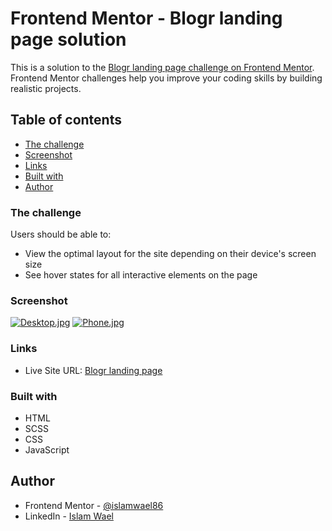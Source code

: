 # Frontend Mentor - Blogr landing page solution

This is a solution to the [Blogr landing page challenge on Frontend Mentor](https://www.frontendmentor.io/challenges/blogr-landing-page-EX2RLAApP). Frontend Mentor challenges help you improve your coding skills by building realistic projects. 

## Table of contents

  - [The challenge](#the-challenge)
  - [Screenshot](#screenshot)
  - [Links](#links)
  - [Built with](#built-with)
  - [Author](#author)

### The challenge

Users should be able to:

- View the optimal layout for the site depending on their device's screen size
- See hover states for all interactive elements on the page

### Screenshot

[![Desktop.jpg](https://i.postimg.cc/vBH4J46z/Desktop.jpg)](https://postimg.cc/NySGTfD9)
[![Phone.jpg](https://i.postimg.cc/k4ztWnBv/Phone.jpg)](https://postimg.cc/1n0tQ108)

### Links

- Live Site URL: [Blogr landing page](https://islamwael86.github.io/Blogr-Landing-Page/)

### Built with

- HTML
- SCSS
- CSS
- JavaScript

## Author

- Frontend Mentor - [@islamwael86](https://www.frontendmentor.io/profile/islamwael86)
- LinkedIn - [Islam Wael](https://www.linkedin.com/in/islam-wael-808b50252/)

